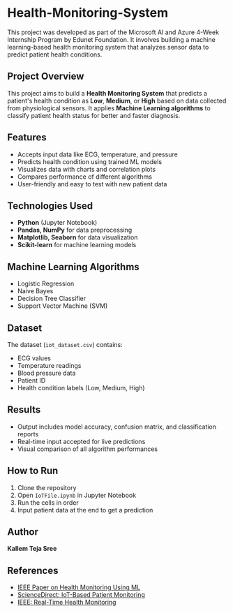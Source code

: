 # Health-Monitoring-System
This project was developed as part of the Microsoft AI and Azure 4-Week Internship Program by Edunet Foundation. It involves building a machine learning-based health monitoring system that analyzes sensor data to predict patient health conditions.

## Project Overview
This project aims to build a **Health Monitoring System** that predicts a patient's health condition as **Low**, **Medium**, or **High** based on data collected from physiological sensors. It applies **Machine Learning algorithms** to classify patient health status for better and faster diagnosis.

## Features
- Accepts input data like ECG, temperature, and pressure
- Predicts health condition using trained ML models
- Visualizes data with charts and correlation plots
- Compares performance of different algorithms
- User-friendly and easy to test with new patient data

## Technologies Used
- **Python** (Jupyter Notebook)
- **Pandas, NumPy** for data preprocessing
- **Matplotlib, Seaborn** for data visualization
- **Scikit-learn** for machine learning models

## Machine Learning Algorithms
- Logistic Regression
- Naive Bayes
- Decision Tree Classifier
- Support Vector Machine (SVM)

## Dataset
The dataset (`iot_dataset.csv`) contains:
- ECG values
- Temperature readings
- Blood pressure data
- Patient ID
- Health condition labels (Low, Medium, High)

## Results
- Output includes model accuracy, confusion matrix, and classification reports
- Real-time input accepted for live predictions
- Visual comparison of all algorithm performances

## How to Run
1. Clone the repository
2. Open `IoTFile.ipynb` in Jupyter Notebook
3. Run the cells in order
4. Input patient data at the end to get a prediction

## Author
**Kallem Teja Sree**

## References
- [IEEE Paper on Health Monitoring Using ML](https://ieeexplore.ieee.org/document/9354116)
- [ScienceDirect: IoT-Based Patient Monitoring](https://www.sciencedirect.com/science/article/pii/S2352914822001749)
- [IEEE: Real-Time Health Monitoring](https://ieeexplore.ieee.org/document/9146168)
